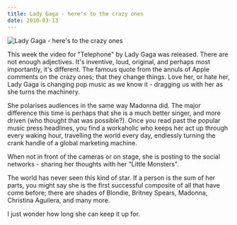```yaml
---
title: Lady Gaga - here's to the crazy ones
date: 2010-03-13
---
```


![Lady Gaga - here's to the crazy ones](https://source.unsplash.com/dUPDhdeCN84/1600x900)

This week the video for "Telephone" by Lady Gaga was released. There are not enough adjectives. It's inventive, loud, original, and perhaps most importantly, it's different. The famous quote from the annuls of Apple comments on the crazy ones; that they change things. Love her, or hate her, Lady Gaga is changing pop music as we know it - dragging us with her as she turns the machinery.

She polarises audiences in the same way Madonna did. The major difference this time is perhaps that she is a much better singer, and more driven (who thought that was possible?). Once you read past the popular music press headlines, you find a workaholic who keeps her act up through every waking hour, travelling the world every day, endlessly turning the crank handle of a global marketing machine.

When not in front of the cameras or on stage, she is posting to the social networks - sharing her thoughts with her "Little Monsters".

The world has never seen this kind of star. If a person is the sum of her parts, you might say she is the first successful composite of all that have come before; there are shades of Blondie, Britney Spears, Madonna, Christina Aguilera, and many more.

I just wonder how long she can keep it up for.